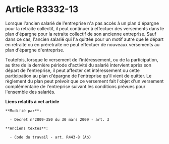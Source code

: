 # Article R3332-13

Lorsque l'ancien salarié de l'entreprise n'a pas accès à un plan d'épargne pour la retraite collectif, il peut continuer à
effectuer des versements dans le plan d'épargne pour la retraite collectif de son ancienne entreprise. Sauf dans ce cas,
l'ancien salarié qui l'a quittée pour un motif autre que le départ en retraite ou en préretraite ne peut effectuer de
nouveaux versements au plan d'épargne d'entreprise.

Toutefois, lorsque le versement de l'intéressement, ou de la participation, au titre de la dernière période d'activité du
salarié intervient après son départ de l'entreprise, il peut affecter cet intéressement ou cette participation au plan
d'épargne de l'entreprise qu'il vient de quitter. Le règlement du plan peut prévoir que ce versement fait l'objet d'un
versement complémentaire de l'entreprise suivant les conditions prévues pour l'ensemble des salariés.

**Liens relatifs à cet article**

	**Modifié par**:

	  - Décret n°2009-350 du 30 mars 2009 - art. 3

	**Anciens textes**:

	  - Code du travail - art. R443-8 (Ab)

